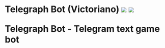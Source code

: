 
<h1 align="left">Telegraph Bot (Victoriano) <a href="https://www.versioneye.com/user/projects/5a2c391d0fb24f595fd30fba">
<img src="https://www.versioneye.com/user/projects/5a2c391d0fb24f595fd30fba/badge.svg?style=flat"/></a>
<a href="https://codeclimate.com/github/devinterx/telegraph/maintainability"><img src="https://api.codeclimate.com/v1/badges/eaac19aec566185fd743/maintainability" /></a>

Telegraph Bot - Telegram text game bot
